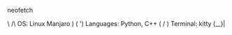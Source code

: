neofetch 

  \     /\         OS: Linux Manjaro 
    )  ( ')        Languages: Python, C++
   (  /  )         Terminal: kitty
    \(__)|
